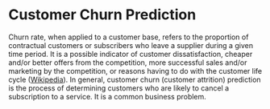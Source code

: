 # Customer Churn Prediction

Churn rate, when applied to a customer base, refers to the proportion of contractual customers or subscribers who leave a supplier during a given time period. It is a possible indicator of customer dissatisfaction, cheaper and/or better offers from the competition, more successful sales and/or marketing by the competition, or reasons having to do with the customer life cycle ([Wikipedia](https://en.wikipedia.org/wiki/Churn_rate)).
In general, customer churn (customer attrition) prediction is the process of determining customers who are likely to cancel a subscription to a service. It is a common business problem.
